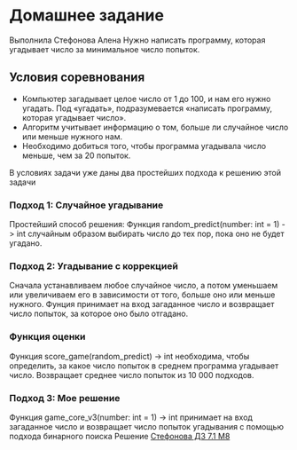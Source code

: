 # Домашнее задание
Выполнила Стефонова Алена
Нужно написать программу, которая угадывает число за минимальное число попыток.

## Условия соревнования
- Компьютер загадывает целое число от 1 до 100, и нам его нужно угадать. Под «угадать», подразумевается «написать программу, которая угадывает число».
- Алгоритм учитывает информацию о том, больше ли случайное число или меньше нужного нам.
- Необходимо добиться того, чтобы программа угадывала число меньше, чем за 20 попыток.

В условиях задачи уже даны два простейших подхода к решению этой задачи

### Подход 1: Случайное угадывание
Простейший способ решения: Функция random_predict(number: int = 1) -> int случайным образом выбирать число до тех пор, пока оно не будет угадано. 

### Подход 2: Угадывание с коррекцией
Сначала устанавливаем любое случайное число, а потом уменьшаем или увеличиваем его в зависимости от того, больше оно или меньше нужного. Фунция принимает на вход загаданное число и возвращает число попыток, за которое оно было отгадано.

### Функция оценки
Функция score_game(random_predict) -> int необходима, чтобы определить, за какое число попыток в среднем программа угадывает число. Возвращает среднее число попыток из 10 000 подходов.

### Подход 3: Мое решение
Функция game_core_v3(number: int = 1) -> int принимает на вход загаданное число и возвращает число попыток угадывания с помощью подхода бинарного поиска 
Решение [Стефонова ДЗ 7.1 М8](https://colab.research.google.com/drive/1du2TmgGJfgb06M_60_AvhNvzDkYKNu0L?usp=sharing)

